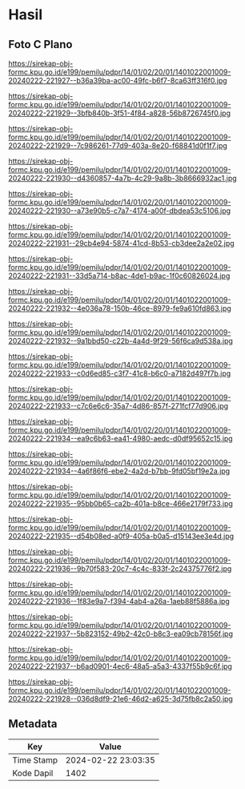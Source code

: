# Hasil

## Foto C Plano

https://sirekap-obj-formc.kpu.go.id/e199/pemilu/pdpr/14/01/02/20/01/1401022001009-20240222-221927--b36a39ba-ac00-49fc-b6f7-8ca63ff316f0.jpg

https://sirekap-obj-formc.kpu.go.id/e199/pemilu/pdpr/14/01/02/20/01/1401022001009-20240222-221929--3bfb840b-3f51-4f84-a828-56b8726745f0.jpg

https://sirekap-obj-formc.kpu.go.id/e199/pemilu/pdpr/14/01/02/20/01/1401022001009-20240222-221929--7c986261-77d9-403a-8e20-f68841d0f1f7.jpg

https://sirekap-obj-formc.kpu.go.id/e199/pemilu/pdpr/14/01/02/20/01/1401022001009-20240222-221930--d4360857-4a7b-4c29-9a8b-3b8666932ac1.jpg

https://sirekap-obj-formc.kpu.go.id/e199/pemilu/pdpr/14/01/02/20/01/1401022001009-20240222-221930--a73e90b5-c7a7-4174-a00f-dbdea53c5106.jpg

https://sirekap-obj-formc.kpu.go.id/e199/pemilu/pdpr/14/01/02/20/01/1401022001009-20240222-221931--29cb4e94-5874-41cd-8b53-cb3dee2a2e02.jpg

https://sirekap-obj-formc.kpu.go.id/e199/pemilu/pdpr/14/01/02/20/01/1401022001009-20240222-221931--33d5a714-b8ac-4de1-b9ac-1f0c60826024.jpg

https://sirekap-obj-formc.kpu.go.id/e199/pemilu/pdpr/14/01/02/20/01/1401022001009-20240222-221932--4e036a78-150b-46ce-8979-fe9a610fd863.jpg

https://sirekap-obj-formc.kpu.go.id/e199/pemilu/pdpr/14/01/02/20/01/1401022001009-20240222-221932--9a1bbd50-c22b-4a4d-9f29-56f6ca9d538a.jpg

https://sirekap-obj-formc.kpu.go.id/e199/pemilu/pdpr/14/01/02/20/01/1401022001009-20240222-221933--c0d6ed85-c3f7-41c8-b6c0-a7182d497f7b.jpg

https://sirekap-obj-formc.kpu.go.id/e199/pemilu/pdpr/14/01/02/20/01/1401022001009-20240222-221933--c7c6e6c6-35a7-4d86-857f-271fcf77d906.jpg

https://sirekap-obj-formc.kpu.go.id/e199/pemilu/pdpr/14/01/02/20/01/1401022001009-20240222-221934--ea9c6b63-ea41-4980-aedc-d0df95652c15.jpg

https://sirekap-obj-formc.kpu.go.id/e199/pemilu/pdpr/14/01/02/20/01/1401022001009-20240222-221934--4a6f86f6-ebe2-4a2d-b7bb-9fd05bf19e2a.jpg

https://sirekap-obj-formc.kpu.go.id/e199/pemilu/pdpr/14/01/02/20/01/1401022001009-20240222-221935--95bb0b65-ca2b-401a-b8ce-466e2179f733.jpg

https://sirekap-obj-formc.kpu.go.id/e199/pemilu/pdpr/14/01/02/20/01/1401022001009-20240222-221935--d54b08ed-a0f9-405a-b0a5-d15143ee3e4d.jpg

https://sirekap-obj-formc.kpu.go.id/e199/pemilu/pdpr/14/01/02/20/01/1401022001009-20240222-221936--9b70f583-20c7-4c4c-833f-2c24375776f2.jpg

https://sirekap-obj-formc.kpu.go.id/e199/pemilu/pdpr/14/01/02/20/01/1401022001009-20240222-221936--1f83e9a7-f394-4ab4-a26a-1aeb88f5886a.jpg

https://sirekap-obj-formc.kpu.go.id/e199/pemilu/pdpr/14/01/02/20/01/1401022001009-20240222-221937--5b823152-49b2-42c0-b8c3-ea09cb78156f.jpg

https://sirekap-obj-formc.kpu.go.id/e199/pemilu/pdpr/14/01/02/20/01/1401022001009-20240222-221937--b6ad0901-4ec6-48a5-a5a3-4337f55b9c6f.jpg

https://sirekap-obj-formc.kpu.go.id/e199/pemilu/pdpr/14/01/02/20/01/1401022001009-20240222-221928--036d8df9-21e6-46d2-a625-3d75fb8c2a50.jpg


## Metadata

| Key        | Value               |
| ---------- | ------------------- |
| Time Stamp | 2024-02-22 23:03:35 |
| Kode Dapil | 1402                |



